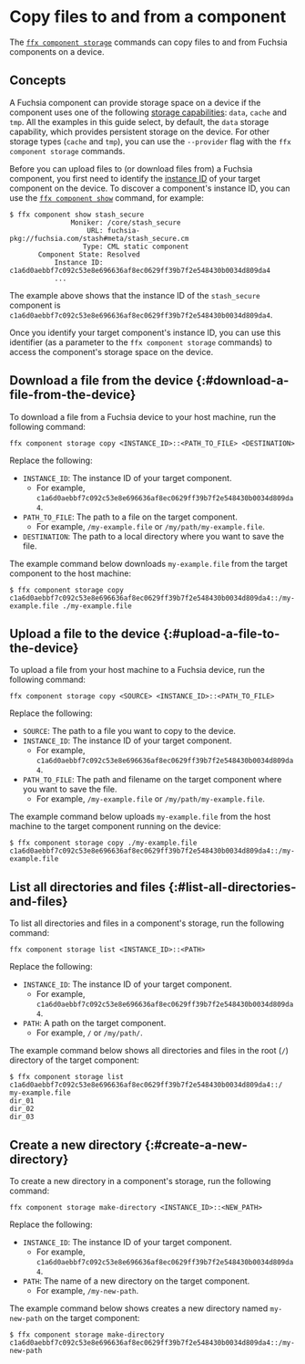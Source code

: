 # Copy files to and from a component

The [`ffx component storage`][ffx-component-storage] commands
can copy files to and from Fuchsia components on a device.

## Concepts

A Fuchsia component can provide storage space on a device if the component
uses one of the following [storage capabilities][storage-capabilities]:
`data`, `cache` and `tmp`. All the examples in this guide select, by default,
the `data` storage capability, which provides persistent storage on the
device. For other storage types (`cache` and `tmp`), you can use
the `--provider` flag with the `ffx component storage` commands.

Before you can upload files to (or download files from) a Fuchsia component,
you first need to identify the [instance ID][component-id-index] of your target
component on the device. To discover a component's instance ID, you can use
the [`ffx component show`][ffx-component-show] command, for example:

``` none {:.devsite-disable-click-to-copy}
$ ffx component show stash_secure
               Moniker: /core/stash_secure
                   URL: fuchsia-pkg://fuchsia.com/stash#meta/stash_secure.cm
                  Type: CML static component
       Component State: Resolved
           Instance ID: c1a6d0aebbf7c092c53e8e696636af8ec0629ff39b7f2e548430b0034d809da4
           ...
```

The example above shows that the instance ID of the `stash_secure` component is
`c1a6d0aebbf7c092c53e8e696636af8ec0629ff39b7f2e548430b0034d809da4`.

Once you identify your target component's instance ID, you can use this
identifier (as a parameter to the `ffx component storage` commands) to access
the component's storage space on the device.

## Download a file from the device {:#download-a-file-from-the-device}

To download a file from a Fuchsia device to your host machine, run the
following command:

```
ffx component storage copy <INSTANCE_ID>::<PATH_TO_FILE> <DESTINATION>
```

Replace the following:

*   `INSTANCE_ID`: The instance ID of your target component.
    *   For example,
        `c1a6d0aebbf7c092c53e8e696636af8ec0629ff39b7f2e548430b0034d809da4`.
*   `PATH_TO_FILE`: The path to a file on the target component.
    *   For example, `/my-example.file` or `/my/path/my-example.file`.
*   `DESTINATION`: The path to a local directory where you want to save the
    file.

The example command below downloads `my-example.file` from the target
component to the host machine:

``` none {:.devsite-disable-click-to-copy}
$ ffx component storage copy c1a6d0aebbf7c092c53e8e696636af8ec0629ff39b7f2e548430b0034d809da4::/my-example.file ./my-example.file
```

## Upload a file to the device {:#upload-a-file-to-the-device}

To upload a file from your host machine to a Fuchsia device, run the
following command:

```
ffx component storage copy <SOURCE> <INSTANCE_ID>::<PATH_TO_FILE>
```

Replace the following:

*   `SOURCE`: The path to a file you want to copy to the device.
*   `INSTANCE_ID`: The instance ID of your target component.
    *   For example,
        `c1a6d0aebbf7c092c53e8e696636af8ec0629ff39b7f2e548430b0034d809da4`.
*   `PATH_TO_FILE`: The path and filename on the target component where you want
    to save the file.
    *   For example, `/my-example.file` or `/my/path/my-example.file`.

The example command below uploads `my-example.file` from the host machine to the
target component running on the device:

``` none {:.devsite-disable-click-to-copy}
$ ffx component storage copy ./my-example.file c1a6d0aebbf7c092c53e8e696636af8ec0629ff39b7f2e548430b0034d809da4::/my-example.file
```

## List all directories and files {:#list-all-directories-and-files}

To list all directories and files in a component's storage, run
the following command:

```
ffx component storage list <INSTANCE_ID>::<PATH>
```

Replace the following:

*   `INSTANCE_ID`: The instance ID of your target component.
    *   For example,
        `c1a6d0aebbf7c092c53e8e696636af8ec0629ff39b7f2e548430b0034d809da4`.
*   `PATH`: A path on the target component.
    *   For example, `/` or `/my/path/`.

The example command below shows all directories and files in the root (`/`)
directory of the target component:

``` none {:.devsite-disable-click-to-copy}
$ ffx component storage list c1a6d0aebbf7c092c53e8e696636af8ec0629ff39b7f2e548430b0034d809da4::/
my-example.file
dir_01
dir_02
dir_03
```

## Create a new directory {:#create-a-new-directory}

To create a new directory in a component's storage, run the
following command:

```
ffx component storage make-directory <INSTANCE_ID>::<NEW_PATH>
```

Replace the following:

*   `INSTANCE_ID`: The instance ID of your target component.
    *   For example,
        `c1a6d0aebbf7c092c53e8e696636af8ec0629ff39b7f2e548430b0034d809da4`.
*   `PATH`: The name of a new directory on the target component.
    *   For example, `/my-new-path`.

The example command below shows creates a new directory named `my-new-path` on
the target component:

``` none {:.devsite-disable-click-to-copy}
$ ffx component storage make-directory c1a6d0aebbf7c092c53e8e696636af8ec0629ff39b7f2e548430b0034d809da4::/my-new-path
```

<!-- Reference links -->

[storage-capabilities]: /concepts/components/v2/capabilities/storage.md
[ffx-component-storage]: https://fuchsia.dev/reference/tools/sdk/ffx#storage
[ffx-component-show]: ./view-component-information.md#get-detailed-information-from-a-component
[component-id-index]: /development/components/component_id_index.md
